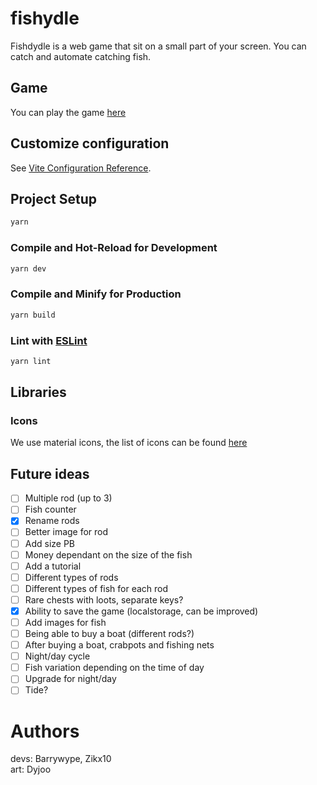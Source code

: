# fishydle

Fishdydle is a web game that sit on a small part of your screen.
You can catch and automate catching fish.

## Game

You can play the game [here](https://barrywype.github.io/fishydle/)

## Customize configuration

See [Vite Configuration Reference](https://vite.dev/config/).

## Project Setup

```sh
yarn
```

### Compile and Hot-Reload for Development

```sh
yarn dev
```

### Compile and Minify for Production

```sh
yarn build
```

### Lint with [ESLint](https://eslint.org/)

```sh
yarn lint
```

## Libraries

### Icons

We use material icons, the list of icons can be found [here](https://fonts.google.com/icons?selected=Material+Symbols+Outlined:delete_sweep:FILL@0;wght@400;GRAD@0;opsz@24&icon.size=24&icon.color=%23e8eaed)

## Future ideas

- [ ] Multiple rod (up to 3)
- [ ] Fish counter
- [x] Rename rods
- [ ] Better image for rod
- [ ] Add size PB
- [ ] Money dependant on the size of the fish
- [ ] Add a tutorial
- [ ] Different types of rods
- [ ] Different types of fish for each rod
- [ ] Rare chests with loots, separate keys?
- [x] Ability to save the game (localstorage, can be improved)
- [ ] Add images for fish
- [ ] Being able to buy a boat (different rods?)
- [ ] After buying a boat, crabpots and fishing nets
- [ ] Night/day cycle
- [ ] Fish variation depending on the time of day
- [ ] Upgrade for night/day
- [ ] Tide?

# Authors

devs: Barrywype, Zikx10  
art: Dyjoo